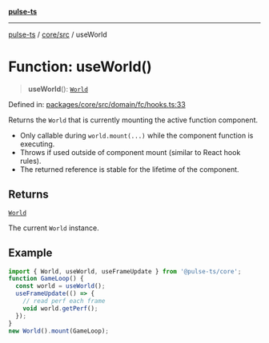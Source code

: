 [**pulse-ts**](../../../README.md)

***

[pulse-ts](../../../README.md) / [core/src](../README.md) / useWorld

# Function: useWorld()

> **useWorld**(): [`World`](../classes/World.md)

Defined in: [packages/core/src/domain/fc/hooks.ts:33](https://github.com/jlehett/pulse-ts/blob/a2a18767041a6b69ca4c5f6131d2de266097750e/packages/core/src/domain/fc/hooks.ts#L33)

Returns the `World` that is currently mounting the active function component.

- Only callable during `world.mount(...)` while the component function is executing.
- Throws if used outside of component mount (similar to React hook rules).
- The returned reference is stable for the lifetime of the component.

## Returns

[`World`](../classes/World.md)

The current `World` instance.

## Example

```ts
import { World, useWorld, useFrameUpdate } from '@pulse-ts/core';
function GameLoop() {
  const world = useWorld();
  useFrameUpdate(() => {
    // read perf each frame
    void world.getPerf();
  });
}
new World().mount(GameLoop);
```
